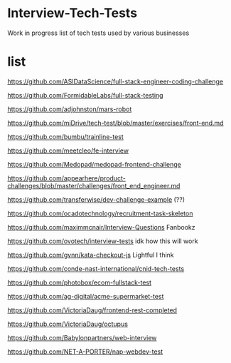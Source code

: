 # Interview-Tech-Tests
Work in progress list of tech tests used by various businesses

# list
https://github.com/ASIDataScience/full-stack-engineer-coding-challenge

https://github.com/FormidableLabs/full-stack-testing

https://github.com/adjohnston/mars-robot

https://github.com/miDrive/tech-test/blob/master/exercises/front-end.md
 
https://github.com/bumbu/trainline-test

https://github.com/meetcleo/fe-interview

https://github.com/Medopad/medopad-frontend-challenge

https://github.com/appearhere/product-challenges/blob/master/challenges/front_end_engineer.md

https://github.com/transferwise/dev-challenge-example (??)

https://github.com/ocadotechnology/recruitment-task-skeleton

https://github.com/maximmcnair/Interview-Questions Fanbookz

https://github.com/ovotech/interview-tests idk how this will work

https://github.com/gvnn/kata-checkout-js Lightful I think

https://github.com/conde-nast-international/cnid-tech-tests

https://github.com/photobox/ecom-fullstack-test

https://github.com/ag-digital/acme-supermarket-test

https://github.com/VictoriaDaug/frontend-rest-completed

https://github.com/VictoriaDaug/octupus

https://github.com/Babylonpartners/web-interview

https://github.com/NET-A-PORTER/nap-webdev-test

